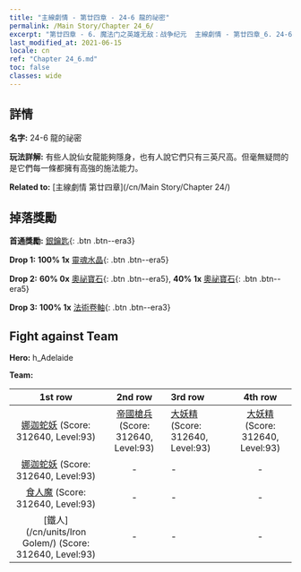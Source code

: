 ```yaml
---
title: "主線劇情 - 第廿四章 - 24-6 龍的祕密"
permalink: /Main Story/Chapter 24_6/
excerpt: "第廿四章 - 6. 魔法门之英雄无敌：战争纪元  主線劇情 - 第廿四章_6. 24-6 龍的祕密"
last_modified_at: 2021-06-15
locale: cn
ref: "Chapter 24_6.md"
toc: false
classes: wide
---
```


## 詳情

 **名字:** 24-6 龍的祕密

 **玩法詳解:** 有些人說仙女龍能夠隱身，也有人說它們只有三英尺高。但毫無疑問的是它們每一條都擁有高強的施法能力。

 **Related to:** [主線劇情 第廿四章](/cn/Main Story/Chapter 24/)

## 掉落獎勵

 **首通獎勵:** [銀鑰匙](/cn/Items/con_693/){: .btn .btn--era3}

 **Drop 1:** **100% 1x** [靈魂水晶](/cn/Items/mat_87/){: .btn .btn--era5}

 **Drop 2:** **60% 0x** [奧祕寶石](/cn/Items/mat_79/){: .btn .btn--era5}, **40% 1x** [奧祕寶石](/cn/Items/mat_79/){: .btn .btn--era5}

 **Drop 3:** **100% 1x** [法術卷軸](/cn/Items/con_694/){: .btn .btn--era3}


## Fight against Team
 **Hero:** h_Adelaide

 **Team:**


  | 1st row | 2nd row | 3rd row | 4th row |
  |:----:|:----:|:----|:----:|
  | [娜迦蛇妖](/cn/units/Naga/) (Score: 312640, Level:93)  | [帝國槍兵](/cn/units/Pikeman/) (Score: 312640, Level:93)  | [大妖精](/cn/units/Gremlin/) (Score: 312640, Level:93)  | [大妖精](/cn/units/Gremlin/) (Score: 312640, Level:93)  |
  | [娜迦蛇妖](/cn/units/Naga/) (Score: 312640, Level:93)  | - | - | - |
  | [食人魔](/cn/units/Ogre/) (Score: 312640, Level:93)  | - | - | - |
  | [鐵人](/cn/units/Iron Golem/) (Score: 312640, Level:93)  | - | - | - |


